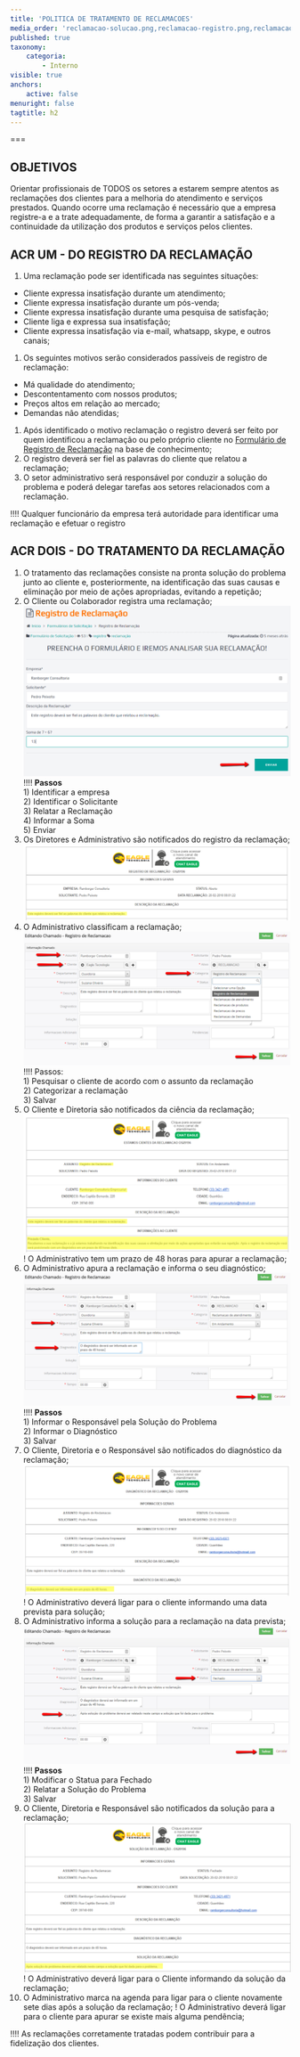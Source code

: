 ```yaml
---
title: 'POLITICA DE TRATAMENTO DE RECLAMACOES'
media_order: 'reclamacao-solucao.png,reclamacao-registro.png,reclamacao-notificar-ciencia.png,reclamacao-notificar-diagnostico.png,reclamacao-notificar-solucao.png,reclamacao-notificar-registro.png,reclamacao-classificacao.png,reclamacao-diagnostico.png'
published: true
taxonomy:
    categoria:
        - Interno
visible: true
anchors:
    active: false
menuright: false
tagtitle: h2
---
```


===

## OBJETIVOS
Orientar profissionais de TODOS os setores a estarem sempre atentos as reclamações dos clientes para a melhoria do atendimento e serviços prestados. Quando ocorre uma reclamação é necessário que a empresa registre-a e a trate adequadamente, de forma a garantir a satisfação e a continuidade da utilização dos produtos e serviços pelos clientes.

## ACR UM - DO REGISTRO DA RECLAMAÇÃO
1. Uma reclamação pode ser identificada nas seguintes situações:
- Cliente expressa insatisfação durante um atendimento;
- Cliente expressa insatisfação durante um pós-venda;
- Cliente expressa insatisfação durante uma pesquisa de satisfação;
- Cliente liga e expressa sua insatisfação;
- Cliente expressa insatisfação via e-mail, whatsapp, skype, e outros canais;
1. Os seguintes motivos serão considerados passíveis de registro de reclamação:
- Má qualidade do atendimento;
- Descontentamento com nossos produtos;
- Preços altos em relação ao mercado;
- Demandas não atendidas;
1. Após identificado o motivo reclamação o registro deverá ser feito por quem identificou a reclamação ou pelo próprio cliente no [Formulário de Registro de Reclamação](https://ajuda.eagletecnologia.com/formularios-de-solicitacao/registro-de-reclamacao) na base de conhecimento; 
1. O registro deverá ser fiel as palavras do cliente que relatou a reclamação;
1. O setor administrativo será responsável por conduzir a solução do problema e poderá delegar tarefas aos setores relacionados com a reclamação.

!!!! Qualquer funcionário da empresa terá autoridade para identificar uma reclamação e efetuar o registro

## ACR DOIS - DO TRATAMENTO DA RECLAMAÇÃO
1. O tratamento das reclamações consiste na pronta solução do problema junto ao cliente e, posteriormente, na identificação das suas causas e eliminação por meio de ações apropriadas, evitando a repetição;
1. O Cliente ou Colaborador registra uma reclamação;
![Formulário de Registro de Reclamação](reclamacao-registro.png "Formulário de Registro de Reclamação")
!!!! **Passos**<br>1) Identificar a empresa<br>2) Identificar o Solicitante<br>3) Relatar a Reclamação<br>4) Informar a Soma<br>5) Enviar
1. Os Diretores e Administrativo são notificados do registro da reclamação;
![Notificão de Registro da Reclamação](reclamacao-notificar-registro.png "Notificação de Registro da Reclamação")
1. O Administrativo classificam a reclamação;
![Classificação da Reclamação](reclamacao-classificacao.png "Classificação da Reclamação")
!!!! Passos:<br> 1) Pesquisar o cliente de acordo com o assunto da reclamação<br>2) Categorizar a reclamação<br>3) Salvar
1. O Cliente e Diretoria são notificados da ciência da reclamação;
![Notifição de Ciência da Reclamação](reclamacao-notificar-ciencia.png "Notificação de Ciência da Reclamação")
! O Administrativo tem um prazo de 48 horas para apurar a reclamação;
1. O Administrativo apura a reclamação e informa o seu diagnóstico;
![Diagnóstico da Realcmação](reclamacao-diagnostico.png "Diagnóstico da Reclamação")
!!!! **Passos**<br>1) Informar o Responsável pela Solução do Problema<br>2) Informar o Diagnóstico<br>3) Salvar
1. O Cliente, Diretoria e o Responsável são notificados do diagnóstico da reclamação;
![Notificação de Diagnóstico da Reclamação](reclamacao-notificar-diagnostico.png "Notificação de Diagnóstico da Reclamação")
! O Administrativo deverá ligar para o cliente informando uma data prevista para solução;
1. O Administrativo informa a solução para a reclamação na data prevista;
![Solução da Reclamação](reclamacao-solucao.png "Solução da Reclamação")
!!!! **Passos**<br>1) Modificar o Statua para Fechado<br>2) Relatar a Solução do Problema<br>3) Salvar
1. O Cliente, Diretoria e Responsável são notificados da solução para a reclamação;
![Notificação da Solução da Reclamação](reclamacao-notificar-solucao.png "Notificação da Solução da Reclamação")
! O Administrativo deverá ligar para o Cliente informando da solução da reclamação;
1. O Administrativo marca na agenda para ligar para o cliente novamente sete dias após a solução da reclamação;
! O Administrativo deverá ligar para o cliente para apurar se existe mais alguma pendência;

!!!! As reclamações corretamente tratadas podem contribuir para a fidelização dos clientes.
